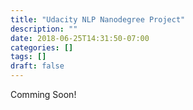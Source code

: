 ```yaml
---
title: "Udacity NLP Nanodegree Project"
description: ""
date: 2018-06-25T14:31:50-07:00
categories: []
tags: []
draft: false
---
```


Comming Soon!
<!--more-->
